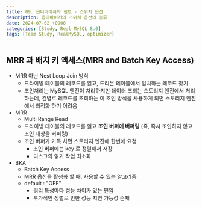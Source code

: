 ```yaml
---
title: 09. 옵티마이저와 힌트 - 스위치 옵션
description: 옵티마이저의 스위치 옵션의 종류
date: 2024-07-02 +0900
categories: [Study, Real MySQL 8.0]
tags: [Team Study, RealMySQL, optimizer]
---
```


## <b> MRR 과 배치 키 액세스(MRR and Batch Key Access) </b>
- MRR 아닌 Nest Loop Join 방식
  - 드라이빙 테이블의 레코드를 읽고, 드리븐 테이블에서 일치하는 레코드 찾기
  - 조인처리는 MySQL 엔진이 처리하지만 데이터 조회는 스토리지 엔진에서 처리하는데, 건별로 레코드를 조회하는 이 조인 방식을 사용하게 되면 스토리지 엔진에서 최적화 하기 어려움
- MRR
  - Multi Range Read
  - 드라이빙 테이블의 레코드를 읽고 <b>조인 버퍼에 버퍼링</b> (즉, 즉시 조인하지 않고 조인 대상을 버퍼링)
  - 조인 버퍼가 가득 차면 스토리지 엔진에 한번에 요청
    - 조인 버퍼에는 key 로 정렬해서 저장
    - 디스크의 읽기 작업 최소화
- BKA
  - Batch Key Access
  - MRR 옵션을 활성화 할 때, 사용할 수 있는 알고리즘
  - default : "OFF"
    - 쿼리 특성마다 성능 차이가 있는 편임
    - 부가적인 정렬로 인한 성능 지연 가능성 존재


